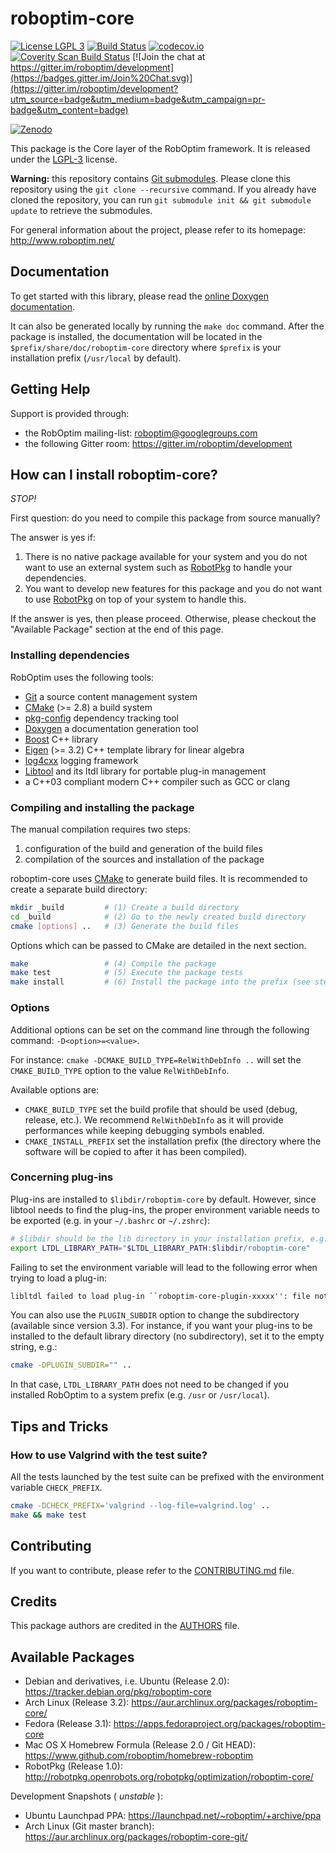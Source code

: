 roboptim-core
=============

[![License LGPL 3][badge-license]](http://www.gnu.org/licenses/lgpl-3.0.txt)
[![Build Status](https://travis-ci.org/roboptim/roboptim-core.png?branch=master)](https://travis-ci.org/roboptim/roboptim-core)
[![codecov.io](https://codecov.io/github/roboptim/roboptim-core/coverage.svg?branch=master)](https://codecov.io/github/roboptim/roboptim-core?branch=master)
[![Coverity Scan Build Status](https://scan.coverity.com/projects/863/badge.svg)](https://scan.coverity.com/projects/863)
[![Join the chat at https://gitter.im/roboptim/development](https://badges.gitter.im/Join%20Chat.svg)](https://gitter.im/roboptim/development?utm_source=badge&utm_medium=badge&utm_campaign=pr-badge&utm_content=badge)


[![Zenodo](https://zenodo.org/badge/doi/10.5281/zenodo.10332.png)](http://zenodo.org/record/10332)

This package is the Core layer of the RobOptim framework. It is
released under the [LGPL-3](COPYING.LESSER) license.

**Warning:** this repository contains [Git
submodules][git-submodules]. Please clone this repository using the
`git clone --recursive` command. If you already have cloned the
repository, you can run `git submodule init && git submodule update`
to retrieve the submodules.


For general information about the project, please refer to its
homepage: http://www.roboptim.net/


Documentation
-------------

To get started with this library, please read the [online Doxygen
documentation][doxygen-documentation].

It can also be generated locally by running the `make doc`
command. After the package is installed, the documentation will be
located in the `$prefix/share/doc/roboptim-core` directory where
`$prefix` is your installation prefix (`/usr/local` by default).


Getting Help
------------

Support is provided through:
 * the RobOptim mailing-list: roboptim@googlegroups.com
 * the following Gitter room: https://gitter.im/roboptim/development


How can I install roboptim-core?
--------------------------------

*STOP!*

First question: do you need to compile this package from source
manually?

The answer is yes if:

 1. There is no native package available for your system and you do
 not want to use an external system such as [RobotPkg] to handle your
 dependencies.
 1. You want to develop new features for this package and you do not
 want to use [RobotPkg] on top of your system to handle this.

If the answer is yes, then please proceed. Otherwise, please checkout
the "Available Package" section at the end of this page.


### Installing dependencies

RobOptim uses the following tools:

 * [Git][] a source content management system
 * [CMake][] (>= 2.8) a build system
 * [pkg-config][] dependency tracking tool
 * [Doxygen][] a documentation generation tool
 * [Boost][] C++ library
 * [Eigen][] (>= 3.2) C++ template library for linear algebra
 * [log4cxx][] logging framework
 * [Libtool][] and its ltdl library for portable plug-in management
 * a C++03 compliant modern C++ compiler such as GCC or clang


### Compiling and installing the package

The manual compilation requires two steps:

 1. configuration of the build and generation of the build files
 2. compilation of the sources and installation of the package

roboptim-core uses [CMake][] to generate build
files. It is recommended to create a separate build directory:

```sh
mkdir _build         # (1) Create a build directory
cd _build            # (2) Go to the newly created build directory
cmake [options] ..   # (3) Generate the build files
```

Options which can be passed to CMake are detailed in the next section.

```sh
make                 # (4) Compile the package
make test            # (5) Execute the package tests
make install         # (6) Install the package into the prefix (see step 3)
```


### Options

Additional options can be set on the command line through the
following command: `-D<option>=<value>`.

For instance: `cmake -DCMAKE_BUILD_TYPE=RelWithDebInfo ..` will set
the `CMAKE_BUILD_TYPE` option to the value `RelWithDebInfo`.


Available options are:

- `CMAKE_BUILD_TYPE` set the build profile that should be used (debug,
  release, etc.). We recommend `RelWithDebInfo` as it will provide
  performances while keeping debugging symbols enabled.
- `CMAKE_INSTALL_PREFIX` set the installation prefix (the directory
  where the software will be copied to after it has been compiled).

### Concerning plug-ins

Plug-ins are installed to `$libdir/roboptim-core` by default. However, since
libtool needs to find the plug-ins, the proper environment variable needs to be
exported (e.g. in your `~/.bashrc` or `~/.zshrc`):

```sh
# $libdir should be the lib directory in your installation prefix, e.g. /usr/lib
export LTDL_LIBRARY_PATH="$LTDL_LIBRARY_PATH:$libdir/roboptim-core"
```

Failing to set the environment variable will lead to the following error when
trying to load a plug-in:

```txt
libltdl failed to load plug-in ``roboptim-core-plugin-xxxxx'': file not found
```

You can also use the `PLUGIN_SUBDIR` option to change the subdirectory
(available since version 3.3). For instance, if you want your plug-ins to be
installed to the default library directory (no subdirectory), set it to the
empty string, e.g.:

```sh
cmake -DPLUGIN_SUBDIR="" ..
```

In that case, `LTDL_LIBRARY_PATH` does not need to be changed if you installed
RobOptim to a system prefix (e.g. `/usr` or `/usr/local`).

Tips and Tricks
---------------

### How to use Valgrind with the test suite?

All the tests launched by the test suite can be prefixed
with the environment variable `CHECK_PREFIX`.

```sh
cmake -DCHECK_PREFIX='valgrind --log-file=valgrind.log' ..
make && make test
```


Contributing
------------

If you want to contribute, please refer to the
[CONTRIBUTING.md](CONTRIBUTING.md) file.


Credits
-------

This package authors are credited in the [AUTHORS](AUTHORS) file.


Available Packages
------------------

 * Debian and derivatives, i.e. Ubuntu (Release 2.0):
   https://tracker.debian.org/pkg/roboptim-core
 * Arch Linux (Release 3.2):
   https://aur.archlinux.org/packages/roboptim-core/
 * Fedora (Release 3.1):
   https://apps.fedoraproject.org/packages/roboptim-core
 * Mac OS X Homebrew Formula (Release 2.0 / Git HEAD):
   https://www.github.com/roboptim/homebrew-roboptim
 * RobotPkg (Release 1.0):
   http://robotpkg.openrobots.org/robotpkg/optimization/roboptim-core/

Development Snapshots ( *unstable* ):

 * Ubuntu Launchpad PPA:
   https://launchpad.net/~roboptim/+archive/ppa
 * Arch Linux (Git master branch):
   https://aur.archlinux.org/packages/roboptim-core-git/


[badge-license]: https://img.shields.io/badge/license-LGPL_3-green.svg

[doxygen-documentation]: http://www.roboptim.net/roboptim-core/doxygen/HEAD/

[git-submodules]: http://git-scm.com/book/en/Git-Tools-Submodules

[Boost]: http://www.boost.org/
[CMake]: http://www.cmake.org/
[Doxygen]: http://www.stack.nl/~dimitri/doxygen/
[Eigen]: http://eigen.tuxfamily.org/
[Git]: http://git-scm.com/
[Libtool]: https://www.gnu.org/software/libtool/
[log4cxx]: https://logging.apache.org/log4cxx/
[pkg-config]: http://www.freedesktop.org/wiki/Software/pkg-config/
[RobotPkg]: http://robotpkg.openrobots.org/
